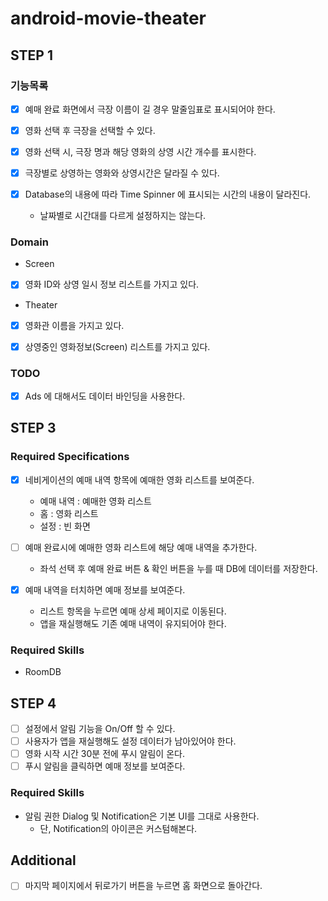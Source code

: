 # android-movie-theater

## STEP 1

### 기능목록

- [x] 예매 완료 화면에서 극장 이름이 길 경우 말줄임표로 표시되어야 한다.

- [x] 영화 선택 후 극장을 선택할 수 있다.
- [x] 영화 선택 시, 극장 명과 해당 영화의 상영 시간 개수를 표시한다.
- [x] 극장별로 상영하는 영화와 상영시간은 달라질 수 있다.

- [x] Database의 내용에 따라 Time Spinner 에 표시되는 시간의 내용이 달라진다. 
  - 날짜별로 시간대를 다르게 설정하지는 않는다.

### Domain

- Screen
- [x] 영화 ID와 상영 일시 정보 리스트를 가지고 있다.

- Theater
- [x] 영화관 이름을 가지고 있다.
- [x] 상영중인 영화정보(Screen) 리스트를 가지고 있다.


### TODO
- [x] Ads 에 대해서도 데이터 바인딩을 사용한다.


## STEP 3

### Required Specifications

- [x] 네비게이션의 예매 내역 항목에 예매한 영화 리스트를 보여준다.
  - 예매 내역 : 예매한 영화 리스트
  - 홈 : 영화 리스트
  - 설정 : 빈 화면

- [ ] 예매 완료시에 예매한 영화 리스트에 해당 예매 내역을 추가한다.
  - 좌석 선택 후 예매 완료 버튼 & 확인 버튼을 누를 때 DB에 데이터를 저장한다.
  
- [x] 예매 내역을 터치하면 예매 정보를 보여준다.
  - 리스트 항목을 누르면 예매 상세 페이지로 이동된다.
  - 앱을 재실행해도 기존 예매 내역이 유지되어야 한다.

### Required Skills

- RoomDB


## STEP 4
- [ ] 설정에서 알림 기능을 On/Off 할 수 있다.
- [ ] 사용자가 앱을 재실행해도 설정 데이터가 남아있어야 한다.
- [ ] 영화 시작 시간 30분 전에 푸시 알림이 온다.
- [ ] 푸시 알림을 클릭하면 예매 정보를 보여준다.

### Required Skills

- 알림 권한 Dialog 및 Notification은 기본 UI를 그대로 사용한다. 
  - 단, Notification의 아이콘은 커스텀해본다.


## Additional
- [ ] 마지막 페이지에서 뒤로가기 버튼을 누르면 홈 화면으로 돌아간다.
